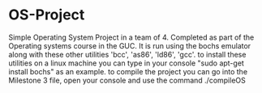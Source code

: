 # OS-Project

Simple Operating System Project in a team of 4. Completed as part of the Operating systems course in the GUC. 
It is run using the bochs emulator along with these other utilities 'bcc', 'as86', 'ld86', 'gcc'. to install these utilities on a linux machine you can type in your console "sudo apt-get install bochs" as an example. 
to compile the project you can go into the Milestone 3 file, open your console and use the command ./compileOS 

